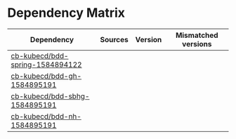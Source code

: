 # Dependency Matrix

Dependency | Sources | Version | Mismatched versions
---------- | ------- | ------- | -------------------
[cb-kubecd/bdd-spring-1584894122](https://github.com/cb-kubecd/bdd-spring-1584894122.git) |  | []() | 
[cb-kubecd/bdd-gh-1584895191](https://github.com/cb-kubecd/bdd-gh-1584895191.git) |  | []() | 
[cb-kubecd/bdd-sbhg-1584895191](https://github.com/cb-kubecd/bdd-sbhg-1584895191.git) |  | []() | 
[cb-kubecd/bdd-nh-1584895191](https://github.com/cb-kubecd/bdd-nh-1584895191.git) |  | []() | 
